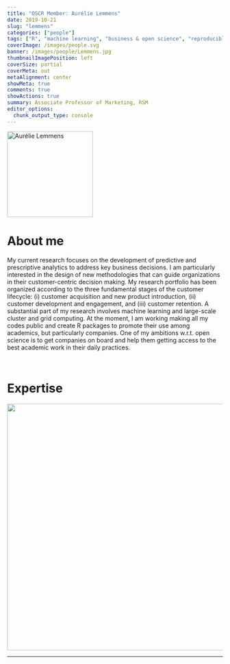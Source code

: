 ```yaml
---
title: "OSCR Member: Aurélie Lemmens"
date: 2019-10-21
slug: "lemmens"
categories: ["people"]
tags: ["R", "machine learning", "business & open science", "reproducible analysis", "school-rsm"] # top 3 categories + unique + school
coverImage: /images/people.svg
banner: /images/people/Lemmens.jpg
thumbnailImagePosition: left
coverSize: partial
coverMeta: out
metaAlignment: center
showMeta: true
comments: true
showActions: true
summary: Associate Professor of Marketing, RSM
editor_options: 
  chunk_output_type: console
---
```


<!-- EMAIL -->
<p>
  <a href="mailto:lemmens@rsm.nl">
  <img border="0" alt="Aurélie Lemmens" src="/images/people/Lemmens.jpg" width="200" height="200" align="center">
  </a>
</p>


<p align="center">
<!--  CV -->
  <a href="http://www.aurelielemmens.com/wp-content/uploads/2019/08/cv_Lemmens_noWPdetail_August-2019.pdf" class="fa-solid fa-file" style="color:#000000;">
  </a> 

<!-- TWITTER   
  <a href="" class="fa-brands fa-x-twitter" style="color:#000000;">
  </a>   -->


<!-- GOOGLE SCHOLAR -->
  <a href="https://scholar.google.nl/citations?user=x2mtTdUAAAAJ&hl=nl&oi=ao" class="fa-brands fa-google-scholar" style="color:#000000;">
  </a>

  
<!-- RESEARCHGATE -->
  <a href="https://www.researchgate.net/profile/Aurelie_Lemmens" class="fa-brands fa-researchgate" style="color:#000000;">
  </a>
  
  
<!-- LINKEDIN 
  <a href="" class="fa-brands fa-linkedin" style="color:#000000;">
  </a> -->  
  
  <!-- ORCID   
  <a href="" class="fa-brands fa-orcid" style="color:#000000;">
  </a>  -->

<!-- PERSONAL WEBSITE -->
  <a href="http://www.aurelielemmens.com" class="fa-solid fa-link" style="color:#000000;">
  </a> 

<!-- GITHUB 
  <a href="" class="fa-brands fa-github" style="color:#000000;"> 
  </a> -->
</p>


# About me

My current research focuses on the development of predictive and prescriptive analytics to address key business decisions. I am particularly interested in the design of new methodologies that can guide organizations in their customer-centric decision making. My research portfolio has been organized according to the three fundamental stages of the customer lifecycle: (i) customer acquisition and new product introduction, (ii) customer development and engagement, and (iii) customer retention. A substantial part of my research involves machine learning and large-scale cluster and grid computing. At the moment, I am working making all my codes public and create R packages to promote their use among academics, but particularly companies. One of my ambitions w.r.t. open science is to get companies on board and help them getting access to the best academic work in their daily practices.

<BR>

# Expertise

<img src="{{< blogdown/postref >}}index_files/figure-html/radarPlot-1.png" width="576" />

***


